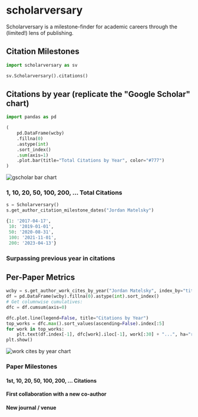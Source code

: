 # scholarversary

Scholarversary is a milestone-finder for academic careers through the (limited!) lens of publishing.

## Citation Milestones

```python
import scholarversary as sv

sv.Scholarversary().citations()
```

## Citations by year (replicate the "Google Scholar" chart)

```python
import pandas as pd

(
    pd.DataFrame(wcby)
    .fillna(0)
    .astype(int)
    .sort_index()
    .sum(axis=1)
    .plot.bar(title="Total Citations by Year", color="#777")
)
```

![gscholar bar chart](docs/gscholar-barchart.png)

### 1, 10, 20, 50, 100, 200, ... Total Citations

```python
s = Scholarversary()
s.get_author_citation_milestone_dates("Jordan Matelsky")
```

```python
{1: '2017-04-17',
 10: '2019-01-01',
 50: '2020-08-31',
 100: '2021-11-01',
 200: '2023-04-13'}
```

### Surpassing previous year in citations

## Per-Paper Metrics

```python
wcby = s.get_author_work_cites_by_year("Jordan Matelsky", index_by="title")
df = pd.DataFrame(wcby).fillna(0).astype(int).sort_index()
# Get columnwise cumulatives:
dfc = df.cumsum(axis=0)

dfc.plot.line(legend=False, title="Citations by Year")
top_works = dfc.max().sort_values(ascending=False).index[:5]
for work in top_works:
    plt.text(df.index[-1], dfc[work].iloc[-1], work[:30] + "...", ha="right", va="center")
plt.show()
```

![work cites by year chart](docs/work-cites-by-year.png)

### Paper Milestones

#### 1st, 10, 20, 50, 100, 200, ... Citations

#### First collaboration with a new co-author

#### New journal / venue
